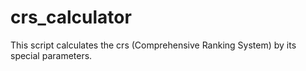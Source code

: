 # crs_calculator
This script calculates the crs (Comprehensive Ranking System) by its special parameters.
